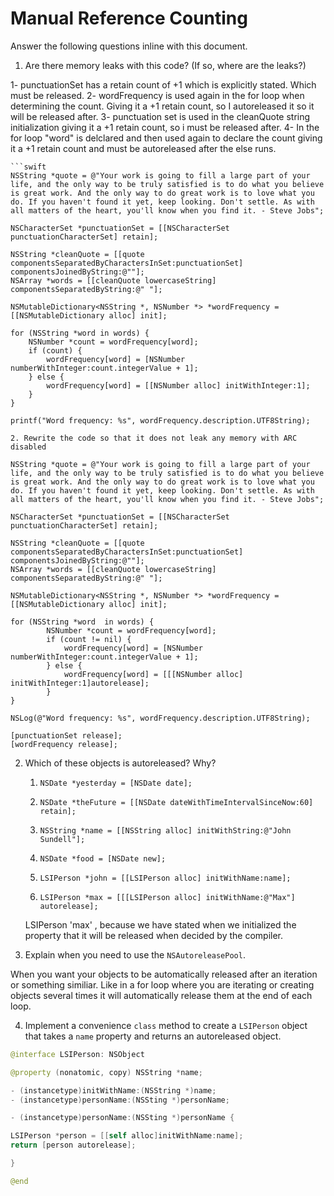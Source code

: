 # Manual Reference Counting

Answer the following questions inline with this document.

1. Are there memory leaks with this code? (If so, where are the leaks?)

1- punctuationSet has a retain count of +1 which is explicitly stated. Which must be released.
2- wordFrequency is used again in the for loop when determining the count. Giving it a +1 retain count, so I autoreleased it so it will be released after. 
3- punctuation set is used in the cleanQuote string initialization giving it a +1 retain count, so i must be released after.
4- In the for loop "word" is delclared and then used again to declare the count giving it a +1 retain count and must be autoreleased after the else runs.


    ```swift
    NSString *quote = @"Your work is going to fill a large part of your life, and the only way to be truly satisfied is to do what you believe is great work. And the only way to do great work is to love what you do. If you haven't found it yet, keep looking. Don't settle. As with all matters of the heart, you'll know when you find it. - Steve Jobs";

    NSCharacterSet *punctuationSet = [[NSCharacterSet punctuationCharacterSet] retain];

    NSString *cleanQuote = [[quote componentsSeparatedByCharactersInSet:punctuationSet] componentsJoinedByString:@""];
    NSArray *words = [[cleanQuote lowercaseString] componentsSeparatedByString:@" "];

    NSMutableDictionary<NSString *, NSNumber *> *wordFrequency = [[NSMutableDictionary alloc] init];

    for (NSString *word in words) {
        NSNumber *count = wordFrequency[word];
        if (count) {
            wordFrequency[word] = [NSNumber numberWithInteger:count.integerValue + 1];
        } else {
            wordFrequency[word] = [[NSNumber alloc] initWithInteger:1];
        }
    }

    printf("Word frequency: %s", wordFrequency.description.UTF8String);

    2. Rewrite the code so that it does not leak any memory with ARC disabled
    
    NSString *quote = @"Your work is going to fill a large part of your life, and the only way to be truly satisfied is to do what you believe is great work. And the only way to do great work is to love what you do. If you haven't found it yet, keep looking. Don't settle. As with all matters of the heart, you'll know when you find it. - Steve Jobs";
    
    NSCharacterSet *punctuationSet = [[NSCharacterSet punctuationCharacterSet] retain];
    
    NSString *cleanQuote = [[quote componentsSeparatedByCharactersInSet:punctuationSet] componentsJoinedByString:@""];
    NSArray *words = [[cleanQuote lowercaseString] componentsSeparatedByString:@" "];
    
    NSMutableDictionary<NSString *, NSNumber *> *wordFrequency = [[NSMutableDictionary alloc] init];
    
    for (NSString *word  in words) {
            NSNumber *count = wordFrequency[word];
            if (count != nil) {
                wordFrequency[word] = [NSNumber numberWithInteger:count.integerValue + 1];
            } else {
                wordFrequency[word] = [[[NSNumber alloc] initWithInteger:1]autorelease];
            }
    }
    
    NSLog(@"Word frequency: %s", wordFrequency.description.UTF8String);
    
    [punctuationSet release];
    [wordFrequency release];
    
    
2. Which of these objects is autoreleased?  Why?

    1. `NSDate *yesterday = [NSDate date];`
    
    2. `NSDate *theFuture = [[NSDate dateWithTimeIntervalSinceNow:60] retain];`
    
    3. `NSString *name = [[NSString alloc] initWithString:@"John Sundell"];`
    
    4. `NSDate *food = [NSDate new];`
    
    5. `LSIPerson *john = [[LSIPerson alloc] initWithName:name];`
    
    6. `LSIPerson *max = [[[LSIPerson alloc] initWithName:@"Max"] autorelease];`
    
    LSIPerson 'max' , because we have stated when we initialized the property that it will be released when decided by the compiler.

3. Explain when you need to use the `NSAutoreleasePool`.

When you want your objects to be automatically released after an iteration or something similiar. Like in a for loop where you are iterating or creating objects several times it will automatically release them at the end of each loop.


4. Implement a convenience `class` method to create a `LSIPerson` object that takes a `name` property and returns an autoreleased object.

```swift
@interface LSIPerson: NSObject

@property (nonatomic, copy) NSString *name;

- (instancetype)initWithName:(NSString *)name;
- (instancetype)personName:(NSSting *)personName;

- (instancetype)personName:(NSSting *)personName {

LSIPerson *person = [[self alloc]initWithName:name];
return [person autorelease];

}

@end
```

